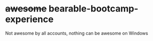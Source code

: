 # ~~awesome~~ bearable-bootcamp-experience
Not awesome by all accounts, nothing can be awesome on Windows
